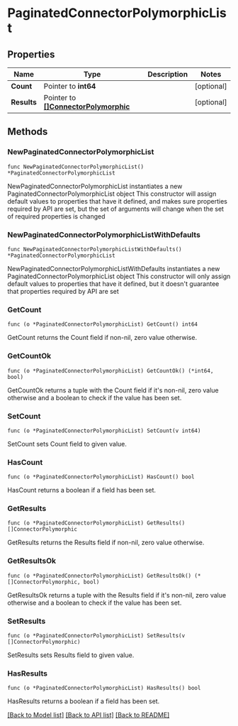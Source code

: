 # PaginatedConnectorPolymorphicList

## Properties

Name | Type | Description | Notes
------------ | ------------- | ------------- | -------------
**Count** | Pointer to **int64** |  | [optional] 
**Results** | Pointer to [**[]ConnectorPolymorphic**](ConnectorPolymorphic.md) |  | [optional] 

## Methods

### NewPaginatedConnectorPolymorphicList

`func NewPaginatedConnectorPolymorphicList() *PaginatedConnectorPolymorphicList`

NewPaginatedConnectorPolymorphicList instantiates a new PaginatedConnectorPolymorphicList object
This constructor will assign default values to properties that have it defined,
and makes sure properties required by API are set, but the set of arguments
will change when the set of required properties is changed

### NewPaginatedConnectorPolymorphicListWithDefaults

`func NewPaginatedConnectorPolymorphicListWithDefaults() *PaginatedConnectorPolymorphicList`

NewPaginatedConnectorPolymorphicListWithDefaults instantiates a new PaginatedConnectorPolymorphicList object
This constructor will only assign default values to properties that have it defined,
but it doesn't guarantee that properties required by API are set

### GetCount

`func (o *PaginatedConnectorPolymorphicList) GetCount() int64`

GetCount returns the Count field if non-nil, zero value otherwise.

### GetCountOk

`func (o *PaginatedConnectorPolymorphicList) GetCountOk() (*int64, bool)`

GetCountOk returns a tuple with the Count field if it's non-nil, zero value otherwise
and a boolean to check if the value has been set.

### SetCount

`func (o *PaginatedConnectorPolymorphicList) SetCount(v int64)`

SetCount sets Count field to given value.

### HasCount

`func (o *PaginatedConnectorPolymorphicList) HasCount() bool`

HasCount returns a boolean if a field has been set.

### GetResults

`func (o *PaginatedConnectorPolymorphicList) GetResults() []ConnectorPolymorphic`

GetResults returns the Results field if non-nil, zero value otherwise.

### GetResultsOk

`func (o *PaginatedConnectorPolymorphicList) GetResultsOk() (*[]ConnectorPolymorphic, bool)`

GetResultsOk returns a tuple with the Results field if it's non-nil, zero value otherwise
and a boolean to check if the value has been set.

### SetResults

`func (o *PaginatedConnectorPolymorphicList) SetResults(v []ConnectorPolymorphic)`

SetResults sets Results field to given value.

### HasResults

`func (o *PaginatedConnectorPolymorphicList) HasResults() bool`

HasResults returns a boolean if a field has been set.


[[Back to Model list]](../README.md#documentation-for-models) [[Back to API list]](../README.md#documentation-for-api-endpoints) [[Back to README]](../README.md)


